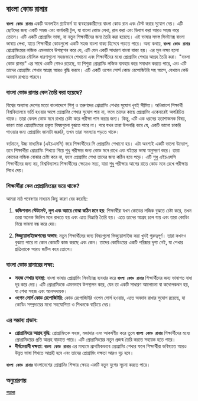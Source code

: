 ## বাংলা কোড রানার
**```বাংলা কোড রানার```** একটি অনলাইন প্ল্যাটফর্ম যা ব্যবহারকারীদের বাংলা কোড রান এবং টেস্ট করার সুযোগ দেয়। এটি ছোটদের জন্য একটি সহজ এবং কার্যকরী টুল, যা বাংলা কোড লেখা, রান করা এবং ডিবাগ করা আরও সহজ করে তোলে। এটি একটি প্রোগ্রামিং ভাষা, যা নতুন শিক্ষার্থীদের জন্য তৈরি করা হয়েছে। এই ভাষার সমস্ত সিনট্যাক্স বাংলা ভাষায় লেখা, যাতে শিক্ষার্থীরা কোডগুলো একটি সহজ বাংলা বাক্য হিসেবে পড়তে পারে। অন্য কথায়, **```বাংলা কোড রানার```** প্রোগ্রামিংয়ের লজিক এমনভাবে উপস্থাপন করে যে, এটি যেন একটি সাধারণ বাংলা বাক্য হয়। এর মূল লক্ষ্য হলো প্রোগ্রামিংয়ের মৌলিক ধারণাগুলো সহজভাবে শেখানো এবং শিক্ষার্থীদের মধ্যে প্রোগ্রামিং শেখার আগ্রহ তৈরি করা। "বাংলা কোড রানার" এর সাথে একটি গেমও রয়েছে, যা শিশুরা প্রোগ্রামিং লজিক ব্যবহার করে সমাধান করতে পারে, এবং এটি তাদের প্রোগ্রামিং শেখার আগ্রহ আরও বৃদ্ধি করবে। এটি একটি ওপেন সোর্স কোড রেপোজিটরি সহ আসে, যেখানে কেউ অবদান রাখতে পারবে।

### বাংলা কোড রানার কেন তৈরি করা হয়েছে?

বিশ্বের অন্যান্য দেশের মতো বাংলাদেশে শিশু ও তরুণদের প্রোগ্রামিং শেখার সুযোগ খুবই সীমিত। অধিকাংশ শিক্ষার্থী বিশ্ববিদ্যালয়ে ভর্তি হওয়ার আগে প্রোগ্রামিং শেখার সুযোগ পায় না, ফলে তাদের কাছে প্রোগ্রামিং একেবারেই অপরিচিত থাকে। তারা কেবল কোড মনে রাখার চেষ্টা করে পরীক্ষা পাস করার জন্য। কিন্তু, এটি এক ধরনের হতাশাজনক বিষয়, কারণ তারা প্রোগ্রামিংয়ের প্রকৃত বিষয়গুলো বুঝতে পারে না। পরে যখন তারা উপলব্ধি করে যে, একটি ভালো চাকরি পাওয়ার জন্য প্রোগ্রামিং জানাটা জরুরি, তখন তারা সমস্যায় পড়তে থাকে।

বর্তমানে, উচ্চ মাধ্যমিক (এইচএসসি) স্তরে শিক্ষার্থীদের সি প্রোগ্রামিং শেখানো হয়। এটা অবশ্যই একটি ভালো উদ্যোগ, তবে শিক্ষার্থীরা প্রোগ্রামিং শিখতে গিয়ে শুধু পরীক্ষার জন্য কোড মনে রাখে এবং বইয়ের ভাষা অনুসরণ করে। তারা কোডের লজিক বোঝার চেষ্টা করে না, ফলে প্রোগ্রামিং শেখা তাদের জন্য কঠিন হয়ে পড়ে। এটি শুধু এইচএসসি শিক্ষার্থীদের জন্য নয়, বিশ্ববিদ্যালয় শিক্ষার্থীদের ক্ষেত্রেও সত্য, যারা শুধু পরীক্ষার আগের রাতে কোড মনে রেখে পরীক্ষায় লিখে দেয়।

### শিক্ষার্থীরা কেন প্রোগ্রামিংয়ের ভয়ে থাকে?

আমরা মাঠ গবেষণার মাধ্যমে কিছু কারণ বের করেছি:

1. **কন্ডিশনাল স্টেটমেন্ট, লুপ এবং অ্যারে বোঝা কঠিন মনে হয়**: শিক্ষার্থীরা যখন কোডের লজিক বুঝতে চেষ্টা করে, তখন তারা অনেক জিনিস মনে রাখতে হয় এবং এতে বিভ্রান্তি তৈরি হয়। এতে তাদের আগ্রহ চলে যায় এবং তারা কোডিং নিয়ে ভাবনা বন্ধ করে দেয়।

2. **ভিজ্যুয়ালাইজেশনের অভাব**: নতুন শিক্ষার্থীদের জন্য বিষয়গুলো ভিজ্যুয়ালাইজ করা খুবই গুরুত্বপূর্ণ। তারা কখনও বুঝতে পারে না কোন কোডটি কাজ করছে এবং কেন। তাদের কোডিংয়ের একটি পরিষ্কার দৃশ্য নেই, যা শেখার প্রক্রিয়াকে আরও জটিল করে তোলে।

### বাংলা কোড রানারের লক্ষ্য:

* **সহজ শেখার ব্যবস্থা**: বাংলা ভাষায় প্রোগ্রামিং সিনট্যাক্স ব্যবহার করে **```বাংলা কোড রানার```** শিক্ষার্থীদের জন্য ভাষাগত বাধা দূর করে দেয়। এটি প্রোগ্রামিংকে এমনভাবে উপস্থাপন করে, যেন তা একটি সাধারণ আলোচনা বা কথোপকথন হয়, যা শেখা সহজ এবং আনন্দদায়ক।
* **ওপেন সোর্স কোড রেপোজিটরি**: কোড রেপোজিটরি ওপেন সোর্স হওয়ায়, এতে অবদান রাখার সুযোগ রয়েছে, যা কোডিং সম্প্রদায়ের মধ্যে সহযোগিতা ও শিখনকে বাড়িয়ে দেয়।

### এর সম্ভাব্য প্রভাব:

* **প্রোগ্রামিংয়ে আগ্রহ বৃদ্ধি**: প্রোগ্রামিংকে সহজ, মজাদার এবং আকর্ষণীয় করে তুলে **```বাংলা কোড রানার```** শিক্ষার্থীদের মধ্যে প্রোগ্রামিংয়ের প্রতি আগ্রহ বাড়াতে পারে। এটি প্রোগ্রামিংয়ের নতুন প্রজন্ম তৈরি করতে সহায়ক হতে পারে।
* **দীর্ঘমেয়াদী দক্ষতা**: **```বাংলা কোড রানার```** এর মাধ্যমে প্রাথমিকভাবে প্রোগ্রামিং শেখার ফলে শিক্ষার্থীরা ভবিষ্যতে আরও উন্নত ভাষা শিখতে আগ্রহী হবে এবং তাদের প্রোগ্রামিং দক্ষতা আরও দৃঢ় হবে।

**```বাংলা কোড রানার```** বাংলাদেশের প্রোগ্রামিং শিক্ষার ক্ষেত্রে একটি নতুন যুগের সূচনা করতে পারে।

### অনুপ্রেরণায়
[**```পতাকা```**](https://github.com/ikrum/potaka)
